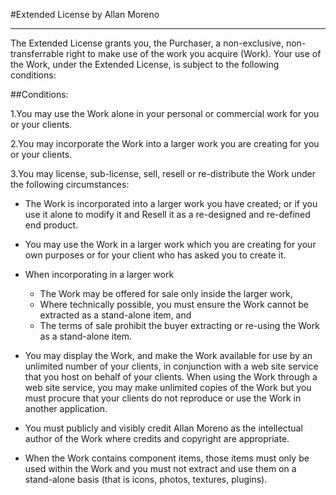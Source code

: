 #Extended License by Allan Moreno

***

The Extended License grants you, the Purchaser, a non-exclusive, non-transferrable right to make use of the work you acquire (Work).
Your use of the Work, under the Extended License, is subject to the following conditions:

##Conditions:

1.You may use the Work alone in your personal or commercial work for you or your clients.

2.You may incorporate the Work into a larger work you are creating for you or your clients.

3.You may license, sub-license, sell, resell or re-distribute the Work under the following circumstances:

* The Work is incorporated into a larger work you have created; or
if you use it alone to modify it and Resell it as a re-designed and re-defined end product.

* You may use the Work in a larger work which you are creating for your own purposes or for your client who has asked you to create it.

* When incorporating in a larger work
  * The Work may be offered for sale only inside the larger work,
  * Where technically possible, you must ensure the Work cannot be extracted as a stand-alone item, and
  * The terms of sale prohibit the buyer extracting or re-using the Work as a stand-alone item.

* You may display the Work, and make the Work available for use by an unlimited number of your clients, in conjunction with a web site service that you host on behalf of your clients. When using the Work through a web site service, you may make unlimited copies of the Work but you must procure that your clients do not reproduce or use the Work in another application.

* You must publicly and visibly credit Allan Moreno as the intellectual author of the Work where credits and copyright are appropriate.

* When the Work contains component items, those items must only be used within the Work and you must not extract and use them on a stand-alone basis (that is icons, photos, textures, plugins).